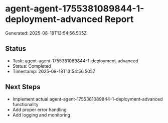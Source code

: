 # agent-agent-1755381089844-1-deployment-advanced Report

Generated: 2025-08-18T13:54:56.505Z

## Status
- Task: agent-agent-1755381089844-1-deployment-advanced
- Status: Completed
- Timestamp: 2025-08-18T13:54:56.505Z

## Next Steps
- Implement actual agent-agent-1755381089844-1-deployment-advanced functionality
- Add proper error handling
- Add logging and monitoring
